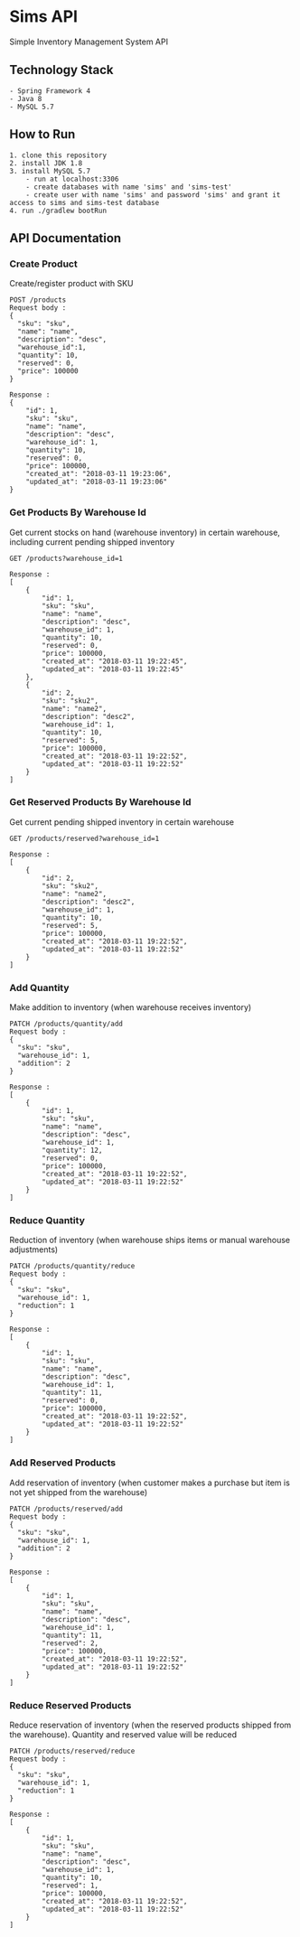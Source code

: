 # Sims API
Simple Inventory Management System API

## Technology Stack
```
- Spring Framework 4
- Java 8
- MySQL 5.7
```

## How to Run
```
1. clone this repository
2. install JDK 1.8
3. install MySQL 5.7
    - run at localhost:3306 
    - create databases with name 'sims' and 'sims-test'
    - create user with name 'sims' and password 'sims' and grant it access to sims and sims-test database
4. run ./gradlew bootRun
``` 

## API Documentation

### Create Product
Create/register product with SKU
``` 
POST /products
Request body :
{
  "sku": "sku",
  "name": "name",
  "description": "desc",
  "warehouse_id":1,
  "quantity": 10,
  "reserved": 0,
  "price": 100000
}
```
```
Response :
{
    "id": 1,
    "sku": "sku",
    "name": "name",
    "description": "desc",
    "warehouse_id": 1,
    "quantity": 10,
    "reserved": 0,
    "price": 100000,
    "created_at": "2018-03-11 19:23:06",
    "updated_at": "2018-03-11 19:23:06"
}
```

### Get Products By Warehouse Id
Get current stocks on hand (warehouse inventory) in certain warehouse, including current pending shipped inventory
```
GET /products?warehouse_id=1
```
```
Response :
[
    {
        "id": 1,
        "sku": "sku",
        "name": "name",
        "description": "desc",
        "warehouse_id": 1,
        "quantity": 10,
        "reserved": 0,
        "price": 100000,
        "created_at": "2018-03-11 19:22:45",
        "updated_at": "2018-03-11 19:22:45"
    },
    {
        "id": 2,
        "sku": "sku2",
        "name": "name2",
        "description": "desc2",
        "warehouse_id": 1,
        "quantity": 10,
        "reserved": 5,
        "price": 100000,
        "created_at": "2018-03-11 19:22:52",
        "updated_at": "2018-03-11 19:22:52"
    }
]
```

### Get Reserved Products By Warehouse Id
Get current pending shipped inventory in certain warehouse
```
GET /products/reserved?warehouse_id=1
```
```
Response :
[
    {
        "id": 2,
        "sku": "sku2",
        "name": "name2",
        "description": "desc2",
        "warehouse_id": 1,
        "quantity": 10,
        "reserved": 5,
        "price": 100000,
        "created_at": "2018-03-11 19:22:52",
        "updated_at": "2018-03-11 19:22:52"
    }
]
```

### Add Quantity
Make addition to inventory (when warehouse receives inventory)
```
PATCH /products/quantity/add
Request body :
{
  "sku": "sku",
  "warehouse_id": 1,
  "addition": 2
}
```
```
Response :
[
    {
        "id": 1,
        "sku": "sku",
        "name": "name",
        "description": "desc",
        "warehouse_id": 1,
        "quantity": 12,
        "reserved": 0,
        "price": 100000,
        "created_at": "2018-03-11 19:22:52",
        "updated_at": "2018-03-11 19:22:52"
    }
]
```

### Reduce Quantity
Reduction of inventory (when warehouse ships items or manual warehouse adjustments)
```
PATCH /products/quantity/reduce
Request body :
{
  "sku": "sku",
  "warehouse_id": 1,
  "reduction": 1
}
```
```
Response :
[
    {
        "id": 1,
        "sku": "sku",
        "name": "name",
        "description": "desc",
        "warehouse_id": 1,
        "quantity": 11,
        "reserved": 0,
        "price": 100000,
        "created_at": "2018-03-11 19:22:52",
        "updated_at": "2018-03-11 19:22:52"
    }
]
```

### Add Reserved Products
Add reservation of inventory (when customer makes a purchase but item is not yet shipped from the warehouse)
```
PATCH /products/reserved/add
Request body :
{
  "sku": "sku",
  "warehouse_id": 1,
  "addition": 2
}
```
```
Response :
[
    {
        "id": 1,
        "sku": "sku",
        "name": "name",
        "description": "desc",
        "warehouse_id": 1,
        "quantity": 11,
        "reserved": 2,
        "price": 100000,
        "created_at": "2018-03-11 19:22:52",
        "updated_at": "2018-03-11 19:22:52"
    }
]
```

### Reduce Reserved Products
Reduce reservation of inventory (when the reserved products shipped from the warehouse). Quantity and reserved value
will be reduced
```
PATCH /products/reserved/reduce
Request body :
{
  "sku": "sku",
  "warehouse_id": 1,
  "reduction": 1
}
```
```
Response :
[
    {
        "id": 1,
        "sku": "sku",
        "name": "name",
        "description": "desc",
        "warehouse_id": 1,
        "quantity": 10,
        "reserved": 1,
        "price": 100000,
        "created_at": "2018-03-11 19:22:52",
        "updated_at": "2018-03-11 19:22:52"
    }
]
```